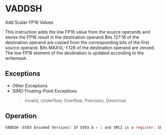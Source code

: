 # VADDSH

Add Scalar FP16 Values

This instruction adds the low FP16 value from the source operands and stores the FP16 result in the destination operand.Bits 127:16 of the destination operand are copied from the corresponding bits of the first source operand.
Bits MAXVL-1:128 of the destination operand are zeroed.
The low FP16 element of the destination is updated according to the writemask.

## Exceptions

- Other Exceptions
- SIMD Floating-Point Exceptions
  > Invalid, Underflow, Overflow, Precision, Denormal.

## Operation

```C
VADDSH (EVEX Encoded Versions) IF EVEX.b = 1 and SRC2 is a register: SET_RM(EVEX.RC)ELSESET_RM(MXCSR.RC)IF k1[0] OR *no writemask*:DEST.fp16[0] := SRC1.fp16[0] + SRC2.fp16[0]ELSEIF *zeroing*:DEST.fp16[0] := 0// else dest.fp16[0] remains unchangedDEST[127:16] := SRC1[127:16] DEST[MAXVL-1:128] := 0Intel C/C++ Compiler Intrinsic EquivalentVADDSH __m128h _mm_add_round_sh (__m128h a, __m128h b, int rounding);VADDSH ___m128h _mm_mask_add_round_sh (__m128h src, __mmask8 k, __m128h a, __m128h b, int rounding);VADDSH ___m128h _mm_maskz_add_round_sh (__mmask8 k, __m128h a, __m128h b, int rounding);VADDSH ___m128h _mm_add_sh (__m128h a, __m128h b);VADDSH ___m128h _mm_mask_add_sh (__m128h src, __mmask8 k, __m128h a, __m128h b);VADDSH ___m128h _mm_maskz_add_sh (__mmask8 k, __m128h a, __m128h b);
```

